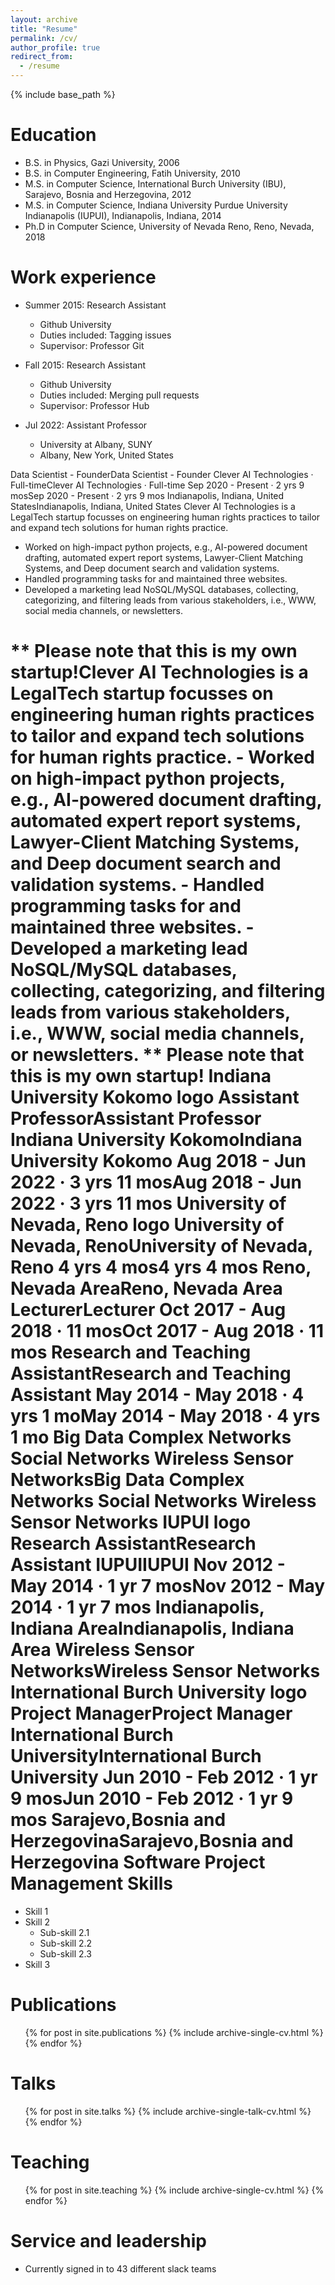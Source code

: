```yaml
---
layout: archive
title: "Resume"
permalink: /cv/
author_profile: true
redirect_from:
  - /resume
---
```


{% include base_path %}

Education
======
* B.S. in Physics, Gazi University, 2006
* B.S. in Computer Engineering, Fatih University, 2010
* M.S. in Computer Science, International Burch University (IBU), Sarajevo, Bosnia and Herzegovina, 2012
* M.S. in Computer Science, Indiana University Purdue University Indianapolis (IUPUI), Indianapolis, Indiana, 2014
* Ph.D in Computer Science, University of Nevada Reno, Reno, Nevada, 2018

Work experience
======
* Summer 2015: Research Assistant
  * Github University
  * Duties included: Tagging issues
  * Supervisor: Professor Git

* Fall 2015: Research Assistant
  * Github University
  * Duties included: Merging pull requests
  * Supervisor: Professor Hub
  

* Jul 2022: Assistant Professor
  * University at Albany, SUNY 
  * Albany, New York, United States

Data Scientist - FounderData Scientist - Founder
Clever AI Technologies · Full-timeClever AI Technologies · Full-time
Sep 2020 - Present · 2 yrs 9 mosSep 2020 - Present · 2 yrs 9 mos
Indianapolis, Indiana, United StatesIndianapolis, Indiana, United States
Clever AI Technologies is a LegalTech startup focusses on engineering human rights practices to tailor and expand tech solutions for human rights practice.

- Worked on high-impact python projects, e.g., AI-powered document drafting, automated expert report systems, Lawyer-Client Matching Systems, and Deep document search and validation systems.
- Handled programming tasks for and maintained three websites.
- Developed a marketing lead NoSQL/MySQL databases, collecting, categorizing, and filtering leads from various stakeholders, i.e., WWW, social media channels, or newsletters.

** Please note that this is my own startup!Clever AI Technologies is a LegalTech startup focusses on engineering human rights practices to tailor and expand tech solutions for human rights practice. - Worked on high-impact python projects, e.g., AI-powered document drafting, automated expert report systems, Lawyer-Client Matching Systems, and Deep document search and validation systems. - Handled programming tasks for and maintained three websites. - Developed a marketing lead NoSQL/MySQL databases, collecting, categorizing, and filtering leads from various stakeholders, i.e., WWW, social media channels, or newsletters. ** Please note that this is my own startup!
Indiana University Kokomo logo
Assistant ProfessorAssistant Professor
Indiana University KokomoIndiana University Kokomo
Aug 2018 - Jun 2022 · 3 yrs 11 mosAug 2018 - Jun 2022 · 3 yrs 11 mos
University of Nevada, Reno logo
University of Nevada, RenoUniversity of Nevada, Reno
4 yrs 4 mos4 yrs 4 mos
Reno, Nevada AreaReno, Nevada Area
LecturerLecturer
Oct 2017 - Aug 2018 · 11 mosOct 2017 - Aug 2018 · 11 mos
Research and Teaching AssistantResearch and Teaching Assistant
May 2014 - May 2018 · 4 yrs 1 moMay 2014 - May 2018 · 4 yrs 1 mo
Big Data
Complex Networks
Social Networks
Wireless Sensor NetworksBig Data Complex Networks Social Networks Wireless Sensor Networks
IUPUI logo
Research AssistantResearch Assistant
IUPUIIUPUI
Nov 2012 - May 2014 · 1 yr 7 mosNov 2012 - May 2014 · 1 yr 7 mos
Indianapolis, Indiana AreaIndianapolis, Indiana Area
Wireless Sensor NetworksWireless Sensor Networks
International Burch University logo
Project ManagerProject Manager
International Burch UniversityInternational Burch University
Jun 2010 - Feb 2012 · 1 yr 9 mosJun 2010 - Feb 2012 · 1 yr 9 mos
Sarajevo,Bosnia and HerzegovinaSarajevo,Bosnia and Herzegovina
Software Project Management
Skills
======
* Skill 1
* Skill 2
  * Sub-skill 2.1
  * Sub-skill 2.2
  * Sub-skill 2.3
* Skill 3

Publications
======
  <ul>{% for post in site.publications %}
    {% include archive-single-cv.html %}
  {% endfor %}</ul>
  
Talks
======
  <ul>{% for post in site.talks %}
    {% include archive-single-talk-cv.html %}
  {% endfor %}</ul>
  
Teaching
======
  <ul>{% for post in site.teaching %}
    {% include archive-single-cv.html %}
  {% endfor %}</ul>
  
Service and leadership
======
* Currently signed in to 43 different slack teams
